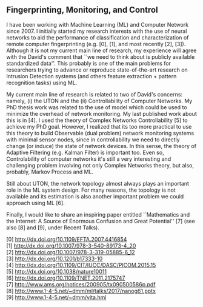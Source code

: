Fingerprinting, Monitoring, and Control
---------------------------------------

I have been working with Machine Learning (ML) and Computer Network since 2007. I initially started my research interests with the use of neural networks to aid the performance of classification and characterization of remote computer fingerprinting (e.g. [0], [1], and most recently [2], [3]). Although it is not my current main line of research, my experience will agree with the David's comment that ``we need to think about is publicly available standardized data''. This probably is one of the main problems for researchers trying to advance or reproduce state-of-the-art research on Intrusion Detection systems (and others feature extraction + pattern recognition tasks) using ML.

My current main line of research is related to two of David's concerns: namely, (i) the UTON and the (ii) Controllability of Computer Networks. My PhD thesis work was related to the use of model which could be used to minimize the overhead of network monitoring. My last published work about this is in [4]. I used the theory of Complex Networks Controllability [5] to achieve my PhD goal. However, I realized that its too more practical to use this theory to build Observable (dual problem) network monitoring systems with minimal sensor nodes, since in controllability we need to directly change (or induce) the state of network devices. In this sense, the theory of Adaptive Filtering (e.g. Kalman Filter) is important too. Even so, Controlability of computer networks it's still a very interesting and challenging problem involving not only Complex Networks theory, but also, probably, Markov Process and ML.

Still about UTON, the network topology almost always plays an important role in the ML system design. For many reasons, the topology is not available and its estimation is also another important problem we could approach using ML [6].

Finally, I would like to share an inspiring paper entitled ``Mathematics and the Internet: A Source of Enormous Confusion and Great Potential'' [7] (see also [8] and [9], under Recent Talks).

[0] http://dx.doi.org/10.1109/EFTA.2007.4416854<br/>
[1] http://dx.doi.org/10.1007/978-3-540-89173-4_20<br/>
[2] http://dx.doi.org/10.1007/978-3-319-05885-6_12<br/>
[3] http://dx.doi.org/10.1201/b17333-10<br/>
[4] http://dx.doi.org/10.1109/CIT/IUCC/DASC/PICOM.2015.15<br/>
[5] http://dx.doi.org/10.1038/nature10011<br/>
[6] http://dx.doi.org/10.1109/TNET.2011.2175747<br/>
[7] http://www.ams.org/notices/200905/tx090500586p.pdf<br/>
[8] http://www.1-4-5.net/~dmm/ml/talks/2017/nanog61.pptx<br/>
[9] http://www.1-4-5.net/~dmm/vita.hml<br/>
